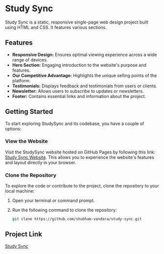 # Study Sync

Study Sync is a static, responsive single-page web design project built using HTML and CSS. It features various sections.

## Features

- **Responsive Design:** Ensures optimal viewing experience across a wide range of devices.
- **Hero Section:** Engaging introduction to the website's purpose and features.
- **Our Competitive Advantage:** Highlights the unique selling points of the platform.
- **Testimonials:** Displays feedback and testimonials from users or clients.
- **Newsletter:** Allows users to subscribe to updates or newsletters.
- **Footer:** Contains essential links and information about the project.

## Getting Started

To start exploring StudySync and its codebase, you have a couple of options:

### View the Website

Visit the StudySync website hosted on GitHub Pages by following this link: [Study Sync Website](https://shubham-vandara.github.io/study-sync/). This allows you to experience the website's features and layout directly in your browser.

### Clone the Repository

To explore the code or contribute to the project, clone the repository to your local machine:

1. Open your terminal or command prompt.
2. Run the following command to clone the repository:

   ```bash
   git clone https://github.com/shubham-vandara/study-sync.git
   ```
## Project Link

[Study Sync](https://shubham-vandara.github.io/study-sync/)
